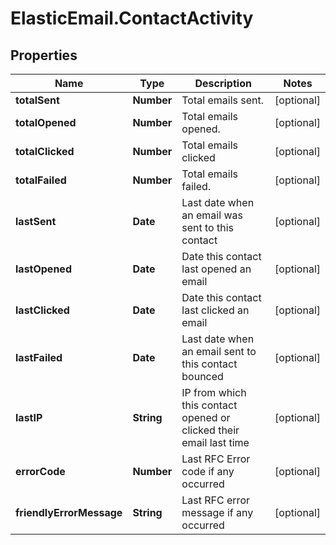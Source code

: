 # ElasticEmail.ContactActivity

## Properties

Name | Type | Description | Notes
------------ | ------------- | ------------- | -------------
**totalSent** | **Number** | Total emails sent. | [optional] 
**totalOpened** | **Number** | Total emails opened. | [optional] 
**totalClicked** | **Number** | Total emails clicked | [optional] 
**totalFailed** | **Number** | Total emails failed. | [optional] 
**lastSent** | **Date** | Last date when an email was sent to this contact | [optional] 
**lastOpened** | **Date** | Date this contact last opened an email | [optional] 
**lastClicked** | **Date** | Date this contact last clicked an email | [optional] 
**lastFailed** | **Date** | Last date when an email sent to this contact bounced | [optional] 
**lastIP** | **String** | IP from which this contact opened or clicked their email last time | [optional] 
**errorCode** | **Number** | Last RFC Error code if any occurred | [optional] 
**friendlyErrorMessage** | **String** | Last RFC error message if any occurred | [optional] 



